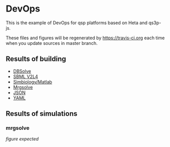 # DevOps

This is the example of DevOps for qsp platforms based on Heta and qs3p-js. 

These files and figures will be regenerated by <https://travis-ci.org> each time when you update sources
in master branch.

## Results of building
- [DBSolve](./slv.slv)
- [SBML V2L4](./sbml.xml)
- [Simbiology/Matlab](./simbio.m)
- [Mrgsolve](./mrg.cpp)
- [JSON](./json.json)
- [YAML](./yaml.yml)

## Results of simulations

### mrgsolve

*figure expected*
